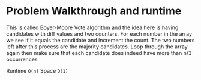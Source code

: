 # Problem Walkthrough and runtime
This is called Boyer-Moore Vote algorithm and the idea here is having candidates with diff values and two counters. 
For each number in the array we see if it equals the candidate and increment the count. 
The two numbers left after this process are the majority candidates. 
Loop through the array again then make sure that each candidate does indeed have more than n/3 occurrences

Runtime `O(n)`
Space   `O(1)`